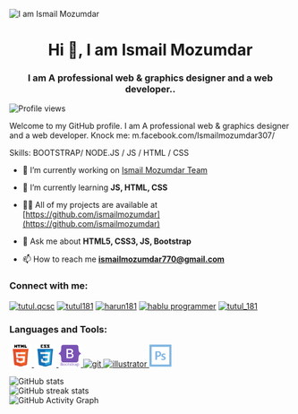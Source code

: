 ![I am Ismail Mozumdar](https://raw.githubusercontent.com/ismailmozumdar/ismaimozumdar/main/2.jpg)


<h1 align="center">Hi 👋, I am Ismail Mozumdar</h1>
<h3 align="center">I am A professional web & graphics designer and a web developer..</h3>

![Profile views](https://gpvc.arturio.dev/ismailmozumdar) 

Welcome to my GitHub profile. I am A professional web & graphics designer and a web developer. 
Knock me: m.facebook.com/Ismailmozumdar307/

Skills: BOOTSTRAP/ NODE.JS / JS / HTML / CSS
 

- 🔭 I’m currently working on [Ismail Mozumdar Team](https://ismailmozumdar.github.io/developer-proutpolio/)

- 🌱 I’m currently learning **JS, HTML, CSS**

- 👨‍💻 All of my projects are available at [https://github.com/ismailmozumdar](https://github.com/ismailmozumdar)

- 💬 Ask me about **HTML5, CSS3, JS, Bootstrap**

- 📫 How to reach me **ismailmozumdar770@gmail.com**

<h3 align="left">Connect with me:</h3>
<p align="left">
<a href="https://fb.com/Ismailmozumdar307/" _target="blank"><img align="center" src="https://raw.githubusercontent.com/rahuldkjain/github-profile-readme-generator/master/src/images/icons/Social/facebook.svg" alt="tutul.qcsc" height="30" width="40" /></a>
<a href="https://twitter.com/IsmailH12955270" _target="blank"><img align="center" src="https://raw.githubusercontent.com/rahuldkjain/github-profile-readme-generator/master/src/images/icons/Social/twitter.svg" alt="tutul181" height="30" width="40" /></a>
<a href="https://linkedin.com/in/ismail-mozumdar-13000b224" _target="blank"><img align="center" src="https://raw.githubusercontent.com/rahuldkjain/github-profile-readme-generator/master/src/images/icons/Social/linked-in-alt.svg" alt="harun181" height="30" width="40" /></a>
<a href="https://www.youtube.com/UCUV1ks3lz6rT8F6SkksUhnA" _target="blank"><img align="center" src="https://raw.githubusercontent.com/rahuldkjain/github-profile-readme-generator/master/src/images/icons/Social/youtube.svg" alt="hablu programmer" height="30" width="40" /></a>
<a href="https://instagram.com/ismailh12955270/" _target="blank"><img align="center" src="https://raw.githubusercontent.com/rahuldkjain/github-profile-readme-generator/master/src/images/icons/Social/instagram.svg" alt="tutul_181" height="30" width="40" /></a>
</p>

<h3 align="left">Languages and Tools:</h3>
<p align="left"> 
<a href="https://www.w3.org/html/" _target="_blank"> <img src="https://raw.githubusercontent.com/devicons/devicon/master/icons/html5/html5-original-wordmark.svg" alt="html5" width="40" height="40"/> </a> 
<a href="https://www.w3schools.com/css/" _target="_blank"> <img src="https://raw.githubusercontent.com/devicons/devicon/master/icons/css3/css3-original-wordmark.svg" alt="css3" width="40" height="40"/> </a>
<a href="https://getbootstrap.com" _target="_blank"> <img src="https://raw.githubusercontent.com/devicons/devicon/master/icons/bootstrap/bootstrap-plain-wordmark.svg" alt="bootstrap" width="40" height="40"/> </a> 
<a href="https://git-scm.com/" _target="_blank"> <img src="https://www.vectorlogo.zone/logos/git-scm/git-scm-icon.svg" alt="git" width="40" height="40"/> </a> 
<a href="https://www.adobe.com/in/products/illustrator.html" _target="_blank"> <img src="https://www.vectorlogo.zone/logos/adobe_illustrator/adobe_illustrator-icon.svg" alt="illustrator" width="40" height="40"/> </a> 
<a href="https://www.photoshop.com/en" _target="_blank"> <img src="https://raw.githubusercontent.com/devicons/devicon/master/icons/photoshop/photoshop-line.svg" alt="photoshop" width="40" height="40"/> </a> 
</p>
 <img align="left" src="https://raw.githubusercontent.com/ismailmozumdar/ismailmozumdar/main/Screenshot_2.png" alt="" style="width: 50%;">
    <img align="right" src="https://raw.githubusercontent.com/ismailmozumdar/ismailmozumdar/main/Screenshot_1.png" alt="" style="width: 50%;">

![GitHub stats](https://github-readme-stats.vercel.app/api?username=ismailmozumdar&show_icons=true)  
![GitHub streak stats](https://github-readme-streak-stats.herokuapp.com/?user=ismailmozumdar)  
![GitHub Activity Graph](https://activity-graph.herokuapp.com/graph?username=ismailmozumdar)  
